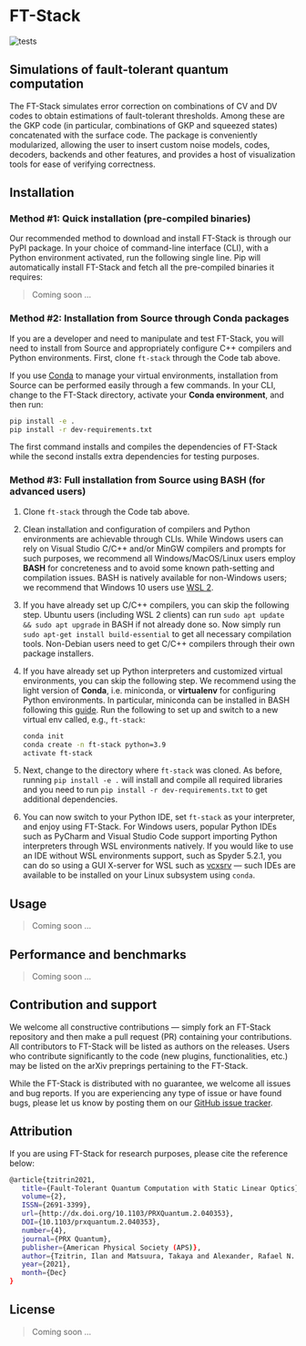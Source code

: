 # FT-Stack
![tests](https://github.com/XanaduAI/ft-stack/actions/workflows/tests.yaml/badge.svg?branch=main)

## Simulations of fault-tolerant quantum computation
The FT-Stack simulates error correction on combinations of CV and DV codes to obtain estimations of fault-tolerant thresholds. Among these are the GKP code (in particular, combinations of GKP and squeezed states) concatenated with the surface code. The package is conveniently modularized, allowing the user to insert custom noise models, codes, decoders, backends and other features, and provides a host of visualization tools for ease of verifying correctness.

## Installation 

### Method #1: Quick installation (pre-compiled binaries)

Our recommended method to download and install FT-Stack is through our PyPI package. In your choice of command-line interface (CLI), with a Python environment activated, run the following single line. Pip will automatically install FT-Stack and fetch all the pre-compiled binaries it requires:

> Coming soon ...

### Method #2: Installation from Source through Conda packages  

If you are a developer and need to manipulate and test FT-Stack, you will need to install from Source and appropriately configure C++ compilers and Python environments. First, clone `ft-stack` through the Code tab above.

If you use [Conda](https://docs.conda.io/en/latest/) to manage your virtual environments, installation from Source can be performed easily through a few commands. In your CLI, change to the FT-Stack directory, activate your **Conda environment**, and then run:
```bash
pip install -e .
pip install -r dev-requirements.txt
``` 
The first command installs and compiles the dependencies of FT-Stack while the second installs extra dependencies for testing purposes.

### Method #3: Full installation from Source using BASH (for advanced users)

1. Clone `ft-stack` through the Code tab above.

2. Clean installation and configuration of compilers and Python environments are achievable through CLIs. While Windows users can rely on Visual Studio C/C++ and/or MinGW compilers and prompts for such purposes, we recommend all Windows/MacOS/Linux users employ **BASH** for concreteness and to avoid some known path-setting and compilation issues. BASH is natively available for non-Windows users; we recommend that Windows 10 users use [WSL 2](https://docs.microsoft.com/en-gb/windows/wsl/install).

3. If you have already set up C/C++ compilers, you can skip the following step. Ubuntu users (including WSL 2 clients) can run `sudo apt update && sudo apt upgrade` in BASH if not already done so. Now simply run `sudo apt-get install build-essential` to get all necessary compilation tools. Non-Debian users need to get C/C++ compilers through their own package installers.

4. If you have already set up Python interpreters and customized virtual environments, you can skip the following step. We recommend using the light version of **Conda**, i.e. miniconda, or **virtualenv** for configuring Python environments. In particular, miniconda can be installed in BASH following this [guide](https://docs.conda.io/projects/conda/en/latest/user-guide/install/linux.html). Run the following to set up and switch to a new virtual env called, e.g., `ft-stack`:
    ```bash
    conda init
    conda create -n ft-stack python=3.9
    activate ft-stack
    ```
5. Next, change to the directory where `ft-stack` was cloned. As before, running `pip install -e .` will install and compile all required libraries and you need to run `pip install -r dev-requirements.txt` to get additional dependencies. 

6. You can now switch to your Python IDE, set `ft-stack` as your interpreter, and enjoy using FT-Stack. For Windows users, popular Python IDEs such as PyCharm and Visual Studio Code support importing Python interpreters through WSL environments natively. If you would like to use an IDE without WSL environments support, such as Spyder 5.2.1, you can do so using a GUI X-server for WSL such as [vcxsrv](https://sourceforge.net/projects/vcxsrv/) — such IDEs are available to be installed on your Linux subsystem using `conda`.

## Usage

> Coming soon ...

## Performance and benchmarks

> Coming soon ...

## Contribution and support

We welcome all constructive contributions — simply fork an FT-Stack repository and then make a pull request (PR) containing your contributions. All contributors to FT-Stack will be listed as authors on the releases. Users who contribute significantly to the code (new plugins, functionalities, etc.) may be listed on the arXiv preprings pertaining to the FT-Stack.

While the FT-Stack is distributed with no guarantee, we welcome all issues and bug reports. If you are experiencing any type of issue or have found bugs, please let us know by posting them on our [GitHub issue tracker](https://github.com/XanaduAI/ft-stack/issues).

## Attribution

If you are using FT-Stack for research purposes, please cite the reference below:

```bash
@article{tzitrin2021,
   title={Fault-Tolerant Quantum Computation with Static Linear Optics},
   volume={2},
   ISSN={2691-3399},
   url={http://dx.doi.org/10.1103/PRXQuantum.2.040353},
   DOI={10.1103/prxquantum.2.040353},
   number={4},
   journal={PRX Quantum},
   publisher={American Physical Society (APS)},
   author={Tzitrin, Ilan and Matsuura, Takaya and Alexander, Rafael N. and Dauphinais, Guillaume and Bourassa, J. Eli and Sabapathy, Krishna K. and Menicucci, Nicolas C. and Dhand, Ish},
   year={2021},
   month={Dec}
}

```

## License

> Coming soon ...
